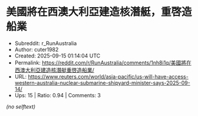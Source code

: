 # 美國將在西澳大利亞建造核潛艇，重啓造船業

- Subreddit: r_RunAustralia
- Author: cuter1982
- Created: 2025-09-15 01:14:04 UTC
- Permalink: https://reddit.com/r/RunAustralia/comments/1nh8i1q/美國將在西澳大利亞建造核潛艇重啓造船業/
- URL: https://www.reuters.com/world/asia-pacific/us-will-have-access-western-australia-nuclear-submarine-shipyard-minister-says-2025-09-14/
- Ups: 15 | Ratio: 0.94 | Comments: 3

_(no selftext)_
